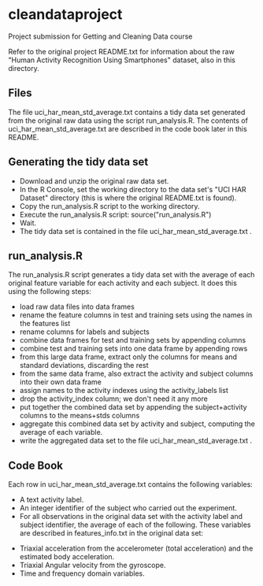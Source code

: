 # cleandataproject
Project submission for Getting and Cleaning Data course

Refer to the original project README.txt for information about the raw 
"Human Activity Recognition Using Smartphones" dataset, also in this 
directory.

## Files
The file uci_har_mean_std_average.txt contains a tidy data set generated from the original raw data using the script run_analysis.R. The contents of uci_har_mean_std_average.txt are described in the code book later in this README.

## Generating the tidy data set
- Download and unzip the original raw data set.
- In the R Console, set the working directory to the data set's "UCI HAR Dataset" directory (this is where the original README.txt is found).
- Copy the run_analysis.R script to the working directory.
- Execute the run_analysis.R script:  source("run_analysis.R")
- Wait. 
- The tidy data set is contained in the file uci_har_mean_std_average.txt .

## run_analysis.R
The run_analysis.R script generates a tidy data set with the average of each original feature variable for each activity and each subject. It does this using the following steps:
- load raw data files into data frames
- rename the feature columns in test and training sets using the names in the features list
- rename columns for labels and subjects
- combine data frames for test and training sets by appending columns
- combine test and training sets into one data frame by appending rows
- from this large data frame, extract only the columns for means and standard deviations, discarding the rest
- from the same data frame, also extract the activity and subject columns into their own data frame
- assign names to the activity indexes using the activity_labels list
- drop the activity_index column; we don't need it any more
- put together the combined data set by appending the subject+activity columns to the means+stds columns
- aggregate this combined data set by activity and subject, computing the average of each variable.
- write the aggregated data set to the file uci_har_mean_std_average.txt .
 
## Code Book
Each row in uci_har_mean_std_average.txt contains the following variables:
- A text activity label. 
- An integer identifier of the subject who carried out the experiment.
- For all observations in the original data set with the activity label and subject identifier, the average of each of the following. These variables are described in features_info.txt in the original data set:
* Triaxial acceleration from the accelerometer (total acceleration) and the estimated body acceleration.
* Triaxial Angular velocity from the gyroscope. 
* Time and frequency domain variables. 

